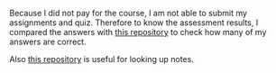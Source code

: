 Because I did not pay for the course, I am not able to submit my assignments and quiz. Therefore to know the assessment results, I compared the answers with [this repository](https://github.com/HeroKillerEver/coursera-deep-learning)
to check how many of my answers are correct.

Also [this repository](https://github.com/mbadry1/DeepLearning.ai-Summary/) is useful for looking up notes.
